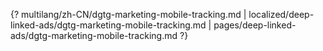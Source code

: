 {? multilang/zh-CN/dgtg-marketing-mobile-tracking.md | localized/deep-linked-ads/dgtg-marketing-mobile-tracking.md | pages/deep-linked-ads/dgtg-marketing-mobile-tracking.md ?}

